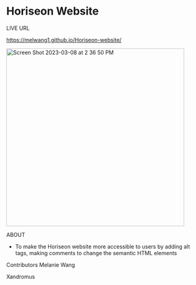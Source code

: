 # Horiseon Website

LIVE URL

https://melwang1.github.io/Horiseon-website/ 

<img width="467" alt="Screen Shot 2023-03-08 at 2 36 50 PM" src="https://user-images.githubusercontent.com/126200765/224563398-b03a3104-48ea-4cf5-922e-ef1e2a7518d0.png">

ABOUT
- To make the Horiseon website more accessible to users by adding alt tags, making comments to change the semantic HTML elements

Contributors 
Melanie Wang

Xandromus

